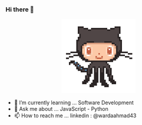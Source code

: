 ### Hi there 👋 
<p align="center">
  <img src="./GitHub-logo.gif" width=200>
</p>

- 🌱 I’m currently learning ... Software Development
- 💬 Ask me about ... JavaScript - Python
- 📫 How to reach me ... linkedin : @wardaahmad43

